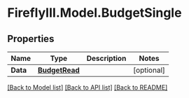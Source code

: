 # FireflyIII.Model.BudgetSingle
## Properties

Name | Type | Description | Notes
------------ | ------------- | ------------- | -------------
**Data** | [**BudgetRead**](BudgetRead.md) |  | [optional] 

[[Back to Model list]](../README.md#documentation-for-models) [[Back to API list]](../README.md#documentation-for-api-endpoints) [[Back to README]](../README.md)

